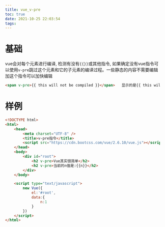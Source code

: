 ```yaml
---
title: vue_v-pre
toc: true
date: 2021-10-25 22:03:54
tags:
---
```


# 基础
vue会对每个元素进行编译, 检测有没有`{{}}`或其他指令, 如果确定没有vue指令可以使用`v-pre`跳过这个元素和它的子元素的编译过程。一些静态的内容不需要编辑加这个指令可以加快编辑
```html
<span v-pre>{{ this will not be compiled }}</span>   显示的是{{ this will not be compiled }}
```

# 样例
```html
<!DOCTYPE html>
<html>
	<head>
		<meta charset="UTF-8" />
		<title>v-pre指令</title>
		<script src="https://cdn.bootcss.com/vue/2.6.10/vue.js"></script>
	</head>
	<body>
		<div id="root">
			<h2 v-pre>Vue其实很简单</h2>
			<h2 v-pre>当前的n值是:{{n}}</h2>
		</div>
	</body>

	<script type="text/javascript">
		new Vue({
			el:'#root',
			data:{
				n:1
			}
		})
	</script>
</html>
```